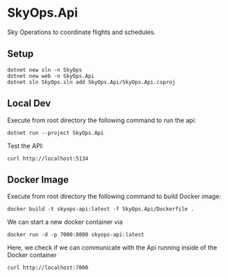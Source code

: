 # SkyOps.Api

Sky Operations to coordinate flights and schedules.

## Setup

```shell
dotnet new sln -n SkyOps
dotnet new web -n SkyOps.Api
dotnet sln SkyOps.sln add SkyOps.Api/SkyOps.Api.csproj
```

## Local Dev

Execute from root directory the following command to run the api:

```shell
dotnet run --project SkyOps.Api
```

Test the API:

```shell
curl http://localhost:5134
```

## Docker Image

Execute from root directory the following command to build Docker image:

```docker
docker build -t skyops-api:latest -f SkyOps.Api/Dockerfile .
```

We can start a new docker container via

```docker
docker run -d -p 7000:8080 skyops-api:latest
```

Here, we check if we can communicate with the Api running inside of the Docker container

```bash
curl http://localhost:7000
```
